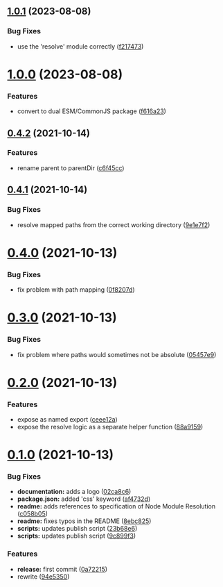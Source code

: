 ## [1.0.1](https://github.com/wessberg/sass-extended-importer/compare/v1.0.0...v1.0.1) (2023-08-08)

### Bug Fixes

- use the 'resolve' module correctly ([f217473](https://github.com/wessberg/sass-extended-importer/commit/f21747373d31babedb7b0b33c93ed14fc28facf4))

# [1.0.0](https://github.com/wessberg/sass-extended-importer/compare/v0.4.2...v1.0.0) (2023-08-08)

### Features

- convert to dual ESM/CommonJS package ([f616a23](https://github.com/wessberg/sass-extended-importer/commit/f616a23830a01c4e6fea87e1de387925bb5023ec))

## [0.4.2](https://github.com/wessberg/sass-extended-importer/compare/v0.4.1...v0.4.2) (2021-10-14)

### Features

- rename parent to parentDir ([c6f45cc](https://github.com/wessberg/sass-extended-importer/commit/c6f45cc409bb90b8e6b9edd88f0ec0f19ae083ed))

## [0.4.1](https://github.com/wessberg/sass-extended-importer/compare/v0.4.0...v0.4.1) (2021-10-14)

### Bug Fixes

- resolve mapped paths from the correct working directory ([9e1e7f2](https://github.com/wessberg/sass-extended-importer/commit/9e1e7f226eb8fbf16502ceaf932e6b78a9235815))

# [0.4.0](https://github.com/wessberg/sass-extended-importer/compare/v0.3.0...v0.4.0) (2021-10-13)

### Bug Fixes

- fix problem with path mapping ([0f8207d](https://github.com/wessberg/sass-extended-importer/commit/0f8207dbfc2c6f7aae8f9339f5f31974542efe6f))

# [0.3.0](https://github.com/wessberg/sass-extended-importer/compare/v0.2.0...v0.3.0) (2021-10-13)

### Bug Fixes

- fix problem where paths would sometimes not be absolute ([05457e9](https://github.com/wessberg/sass-extended-importer/commit/05457e9a9115482bee140cbdc731753e49d61663))

# [0.2.0](https://github.com/wessberg/sass-extended-importer/compare/v0.1.0...v0.2.0) (2021-10-13)

### Features

- expose as named export ([ceee12a](https://github.com/wessberg/sass-extended-importer/commit/ceee12ae0351ee75c43ee87e3216528b5870ed7d))
- expose the resolve logic as a separate helper function ([88a9159](https://github.com/wessberg/sass-extended-importer/commit/88a915959f1efabde43bb1ca1e68101fa3e4eb7d))

# [0.1.0](https://github.com/wessberg/sass-extended-importer/compare/0a72215c17c381380c2c2011c477110a813e6617...v0.1.0) (2021-10-13)

### Bug Fixes

- **documentation:** adds a logo ([02ca8c6](https://github.com/wessberg/sass-extended-importer/commit/02ca8c6b2b2e1f0f7dad9943dc241d14198143c6))
- **package.json:** added 'css' keyword ([af4732d](https://github.com/wessberg/sass-extended-importer/commit/af4732d75382094b3a6b186902649ee815f4b904))
- **readme:** adds references to specification of Node Module Resolution ([c058b05](https://github.com/wessberg/sass-extended-importer/commit/c058b05343a65042b0149855f913be4e36cd16da))
- **readme:** fixes typos in the README ([8ebc825](https://github.com/wessberg/sass-extended-importer/commit/8ebc8258fbe6e7991f12840affe2b15dcafcd8eb))
- **scripts:** updates publish script ([23b68e6](https://github.com/wessberg/sass-extended-importer/commit/23b68e60c7329ce753a630d90155819d56a27941))
- **scripts:** updates publish script ([9c899f3](https://github.com/wessberg/sass-extended-importer/commit/9c899f35580f25ed195b1671e00728dee13acf05))

### Features

- **release:** first commit ([0a72215](https://github.com/wessberg/sass-extended-importer/commit/0a72215c17c381380c2c2011c477110a813e6617))
- rewrite ([94e5350](https://github.com/wessberg/sass-extended-importer/commit/94e5350f30481fc65be1fca4c03e94509a08194e))
